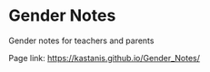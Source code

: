 # Gender Notes
Gender notes for teachers and parents

Page link: https://kastanis.github.io/Gender_Notes/
